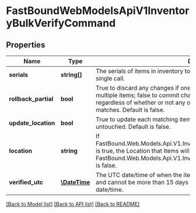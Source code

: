 # FastBoundWebModelsApiV1InventoryBulkVerifyCommand

## Properties
Name | Type | Description | Notes
------------ | ------------- | ------------- | -------------
**serials** | **string[]** | The serials of items in inventory to verify. You can verify up to 1,000 items in a single call. | [optional] 
**rollback_partial** | **bool** | True to discard any changes if one or more serials have no matches or match multiple items; false  to commit changes to serials with exact matches, regardless of whether or not any other serials  had no matches or multiple matches. Default is false. | [optional] 
**update_location** | **bool** | True to update each matching item&#x27;s Location. False to leave the Location untouched. Default is false. | [optional] 
**location** | **string** | If FastBound.Web.Models.Api.V1.Inventory.BulkVerify.Command.UpdateLocation is true, the Location that Items will be updated to. Ignored if  FastBound.Web.Models.Api.V1.Inventory.BulkVerify.Command.UpdateLocation is false. | [optional] 
**verified_utc** | [**\DateTime**](\DateTime.md) | The UTC date/time of when the items were verified. Cannot be a future date, and cannot be more than  15 days in the past. Default is the current UTC date/time. | [optional] 

[[Back to Model list]](../../README.md#documentation-for-models) [[Back to API list]](../../README.md#documentation-for-api-endpoints) [[Back to README]](../../README.md)


